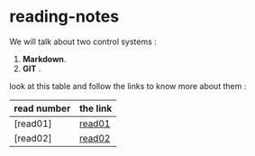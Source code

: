 # reading-notes
We will talk about two control systems :
1. **Markdown**. 
2. **GIT** .

look at this table and follow the links to know more about them :







| read number  	|the link      	|
|---	|---	|
|[read01]   	|  [read01](https://sjaljawhary.github.io/reading-notes/read01) 	|
|  [read02] 	|  [read02](https://sjaljawhary.github.io/reading-notes/read02) 	|







